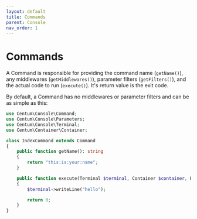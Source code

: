 ```yaml
---
layout: default
title: Commands
parent: Console
nav_order: 1
---
```




# Commands

A Command is responsible for providing the command name (`getName()`), any middlewares (`getMiddlewares()`), parameter filters (`getFilters()`), and the actual code to run (`execute()`).
It's return value is the exit code.

By default, a Command has no middlewares or parameter filters and can be as simple as this:

```php
use Centum\Console\Command;
use Centum\Console\Parameters;
use Centum\Console\Terminal;
use Centum\Container\Container;

class IndexCommand extends Command
{
    public function getName(): string
    {
        return "this:is:your:name";
    }

    public function execute(Terminal $terminal, Container $container, Parameters $parameters): int
    {
        $terminal->writeLine("hello");

        return 0;
    }
}
```
